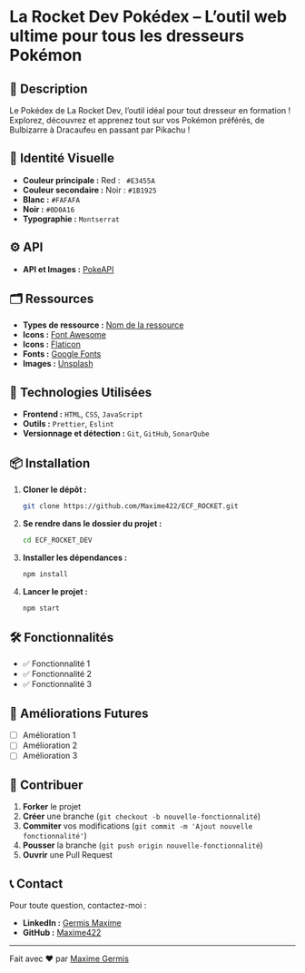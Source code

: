 # La Rocket Dev Pokédex – L’outil web ultime pour tous les dresseurs Pokémon

## 🚀 Description

Le Pokédex de La Rocket Dev, l’outil idéal pour tout dresseur en formation ! Explorez, découvrez et apprenez tout sur vos Pokémon préférés, de Bulbizarre à Dracaufeu en passant par Pikachu !

## 🎨 Identité Visuelle

- **Couleur principale :** Red : ` #E3455A`
- **Couleur secondaire :** Noir : `#1B1925`
- **Blanc :** `#FAFAFA`
- **Noir :** `#0D0A16`
- **Typographie :** `Montserrat`

## ⚙️ API

- **API et Images :** [PokeAPI](https://pokeapi.co/)

## 🗂️ Ressources

- **Types de ressource :** [Nom de la ressource](Lien)
- **Icons :** [Font Awesome](https://fontawesome.com/)
- **Icons :** [Flaticon](https://www.flaticon.com/)
- **Fonts :** [Google Fonts](https://fonts.google.com/specimen/Montserrat)
- **Images :** [Unsplash](https://unsplash.com/)

## 🔧 Technologies Utilisées

- **Frontend :** `HTML`, `CSS`, `JavaScript`
- **Outils :** `Prettier`, `Eslint`
- **Versionnage et détection :** `Git`, `GitHub`, `SonarQube`

## 📦 Installation

1. **Cloner le dépôt :**
    ```bash
    git clone https://github.com/Maxime422/ECF_ROCKET.git
    ```
2. **Se rendre dans le dossier du projet :**
    ```bash
    cd ECF_ROCKET_DEV
    ```
3. **Installer les dépendances :**
    ```bash
    npm install
    ```
4. **Lancer le projet :**
    ```bash
    npm start
    ```

## 🛠 Fonctionnalités

- ✅ Fonctionnalité 1
- ✅ Fonctionnalité 2
- ✅ Fonctionnalité 3

## 🚧 Améliorations Futures

- [ ] Amélioration 1
- [ ] Amélioration 2
- [ ] Amélioration 3

## 🤝 Contribuer

1. **Forker** le projet
2. **Créer** une branche (`git checkout -b nouvelle-fonctionnalité`)
3. **Commiter** vos modifications (`git commit -m 'Ajout nouvelle fonctionnalité'`)
4. **Pousser** la branche (`git push origin nouvelle-fonctionnalité`)
5. **Ouvrir** une Pull Request

## 📞 Contact

Pour toute question, contactez-moi :

- **LinkedIn :** [Germis Maxime](https://www.linkedin.com/in/maxime-germis)
- **GitHub :** [Maxime422](https://github.com/Maxime422)

---

Fait avec ❤️ par [Maxime Germis](https://github.com/Maxime422)
